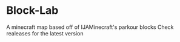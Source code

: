 # Block-Lab
A minecraft map based off of IJAMinecraft's parkour blocks
Check realeases for the latest version
